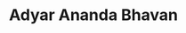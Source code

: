 ---
title: "Adyar Ananda Bhavan"
url: /chennai/adyar-ananda-bhavan-anna-salai-mount-road/
shop: confectionery
---